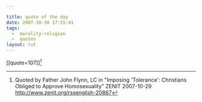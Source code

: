 ```yaml
---

title: quote of the day
date: 2007-10-30 17:55:41
tags:
  -  morality-religion
  -  quotes
layout: rut
---
```


[[quote=107]][^200710301]

[^200710301]:  Quoted by Father John Flynn, LC in "Imposing 'Tolerance': Christians Obliged to Approve Homosexuality"  ZENIT 2007-10-29 <http://www.zenit.org/rssenglish-20867>

